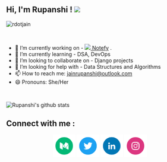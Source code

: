## Hi, I'm Rupanshi ! <img src="https://raw.githubusercontent.com/MartinHeinz/MartinHeinz/master/wave.gif" width="30px">

<p align="left"> <img src="https://komarev.com/ghpvc/?username=rdotjain" alt="rdotjain" /> </p>

<br>

- 🔭 I’m currently working on - <a href="https://github.com/rdotjain/notefy"><img src="https://assets.servatom.com/notefy/logo.png" height="15px"> Notefy</a> .
- 🌱 I’m currently learning - DSA, DevOps
- 👯 I’m looking to collaborate on - Django projects
- 🤔 I’m looking for help with - Data Structures and Algorithms
- 📫 How to reach me: jainrupanshi@outlook.com
- 😄 Pronouns: She/Her
<br>

![Rupanshi's github stats](https://github-readme-stats.vercel.app/api?username=rdotjain&count_private=true&include_all_commits=true&show_icons=true&theme=highcontrast)

## Connect with me :
<p align="center">
<a href="https://medium.com/@Rupanshi-Jain"><img src="https://github.com/aritraroy/social-icons/blob/master/medium-icon.png?raw=true" width="60"></a>
<a href="https://twitter.com/RupanshiJain7"><img src="https://github.com/aritraroy/social-icons/blob/master/twitter-icon.png?raw=true" width="60"></a>
<a href="https://www.linkedin.com/in/rupanshijain/"><img src="https://github.com/aritraroy/social-icons/blob/master/linkedin-icon.png?raw=true" width="60"></a>
<a href="https://instagram.com/rupanshijain_"><img src="https://github.com/aritraroy/social-icons/blob/master/instagram-icon.png?raw=true" width="60"></a>
</p>
